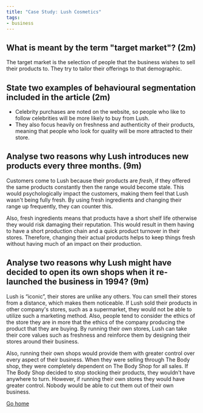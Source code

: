 ```yaml
---
title: "Case Study: Lush Cosmetics"
tags:
- business
---
```


## What is meant by the term "target market"? (2m)

The target market is the selection of people that the business wishes to sell their products to. They try to tailor their offerings to that demographic.

## State two examples of behavioural segmentation included in the article (2m)

- Celebrity purchases are noted on the website, so people who like to follow celebrities will be more likely to buy from Lush.
- They also focus heavily on freshness and authenticity of their products, meaning that people who look for quality will be more attracted to their store.

## Analyse two reasons why Lush introduces new products every three months. (9m)

Customers come to Lush because their products are *fresh*, if they offered the same products constantly then the range would become stale. This would psychologically impact the customers, making them feel that Lush wasn't being fully fresh. By using fresh ingredients and changing their range up frequently, they can counter this.

Also, fresh ingredients means that products have a short shelf life otherwise they would risk damaging their reputation. This would result in them having to have a short production chain and a quick product turnover in their stores. Therefore, changing their actual products helps to keep things fresh without having much of an impact on their production.

## Analyse two reasons why Lush might have decided to open its own shops when it re-launched the business in 1994? (9m)

Lush is “iconic”, their stores are unlike any others. You can smell their stores from a distance, which makes them noticeable. If Lush sold their products in other company's stores, such as a supermarket, they would not be able to utilize such a marketing method. Also, people tend to consider the ethics of the store they are in more that the ethics of the company producing the product that they are buying. By running their own stores, Lush can take their core values such as freshness and reinforce them by designing their stores around their business.

Also, running their own shops would provide them with greater control over every aspect of their business. When they were selling through The Body shop, they were completely dependent on The Body Shop for all sales. If The Body Shop decided to stop stocking their products, they wouldn't have anywhere to turn. However, if running their own stores they would have greater control. Nobody would be able to cut them out of their own business.

[Go home](/)